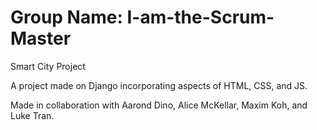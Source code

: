 # Group Name: I-am-the-Scrum-Master
Smart City Project

A project made on Django incorporating aspects of HTML, CSS, and JS.

Made in collaboration with Aarond Dino, Alice McKellar, Maxim Koh, and Luke Tran.
